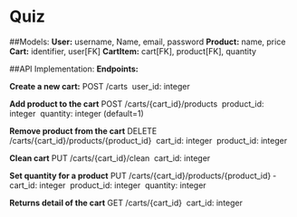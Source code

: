 # Quiz

##Models:
 **User:** username, Name, email, password 
 **Product:** name, price
 **Cart:** identifier, user[FK] 
 **CartItem:** cart[FK], product[FK], quantity

##API Implementation:
 **Endpoints:**

**Create a new cart:**
  POST /carts
 ­ user_id: integer


**Add product to the cart**
 POST /carts/{cart_id}/products
 ­ product_id: integer
 ­ quantity: integer (default=1)

**Remove product from the cart**
 DELETE /carts/{cart_id}/products/{product_id}
 ­ cart_id: integer
 ­ product_id: integer

**Clean cart**
 PUT /carts/{cart_id}/clean
 ­ cart_id: integer

**Set quantity for a product**
 PUT /carts/{cart_id}/products/{product_id}
 ­ cart_id: integer
 ­ product_id: integer
 ­ quantity: integer

**Returns detail of the cart**
 GET /carts/{cart_id}
 ­ cart_id: integer
